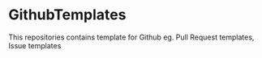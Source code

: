 # GithubTemplates
This repositories contains template for Github eg. Pull Request templates, Issue templates
